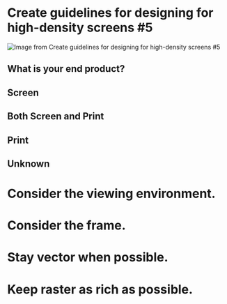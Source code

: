 # Create guidelines for designing for high-density screens #5

![Image from Create guidelines for designing for high-density screens #5]()

## What is your end product?

## Screen

## Both Screen and Print

## Print

## Unknown

# Consider the viewing environment.

# Consider the frame.

# Stay vector when possible.

# Keep raster as rich as possible.
